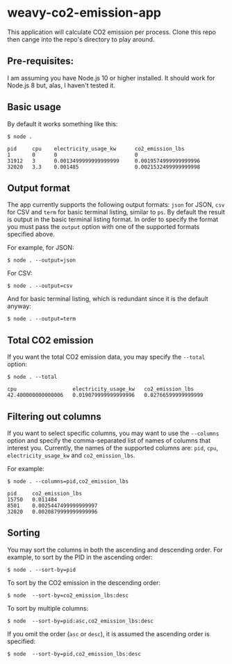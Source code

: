 # weavy-co2-emission-app

This application will calculate CO2 emission per process. Clone this repo then cange into the repo's directory to play around.

## Pre-requisites:

I am assuming you have Node.js 10 or higher installed. It should work for Node.js 8 but, alas, I haven't tested it.

## Basic usage

By default it works something like this:
```
$ node .

pid     cpu    electricity_usage_kw      co2_emission_lbs
1       0      0                         0
31912   3      0.0013499999999999999     0.0019574999999999996
32020   3.3    0.001485                  0.0021532499999999998
```

## Output format

The app currently supports the following output formats: `json` for JSON, `csv` for CSV and `term` for basic terminal listing,
similar to `ps`. By default the result is output in the basic terminal listing format. In order to specify the format you must
pass the `output` option with one of the supported formats specified above.

For example, for JSON:
```
$ node . --output=json
```

For CSV:
```
$ node . --output=csv
```

And for basic terminal listing, which is redundant since it is the default anyway:
```
$ node . --output=term
```

## Total CO2 emission

If you want the total CO2 emission data, you may specify the `--total` option:
```
$ node . --total

cpu                  electricity_usage_kw   co2_emission_lbs
42.400000000000006   0.019079999999999996   0.02766599999999999
```

## Filtering out columns

If you want to select specific columns, you may want to use the `--columns` option and specify the comma-separated list
of names of columns that interest you. Currently, the names of the supported columns are: `pid`, `cpu`, `electricity_usage_kw`
and `co2_emission_lbs`.

For example:
```
$ node . --columns=pid,co2_emission_lbs

pid     co2_emission_lbs
15750   0.011484
8501    0.0025447499999999997
32020   0.0020879999999999996
```

## Sorting

You may sort the columns in both the ascending and descending order. For example, to sort by the PID in the ascending order:
```
$ node . --sort-by=pid
```

To sort by the CO2 emission in the descending order:
```
$ node  --sort-by=co2_emission_lbs:desc
```

To sort by multiple columns:
```
$ node  --sort-by=pid:asc,co2_emission_lbs:desc
```

If you omit the order (`asc` or `desc`), it is assumed the ascending order is specified:
```
$ node  --sort-by=pid,co2_emission_lbs:desc
```



